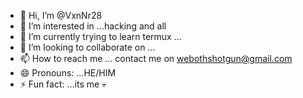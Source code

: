 - 👋 Hi, I’m @VxnNr28
- 👀 I’m interested in ...hacking and all
- 🌱 I’m currently trying to learn termux ...
- 💞️ I’m looking to collaborate on ...
- 📫 How to reach me ... contact me on webothshotgun@gmail.com
- 😄 Pronouns: ...HE/HIM
- ⚡ Fun fact: ...its me 💀

<!---
VxnNr28/VxnNr28 is a ✨ special ✨ repository because its `README.md` (this file) appears on your GitHub profile.
You can click the Preview link to take a look at your changes.
--->
